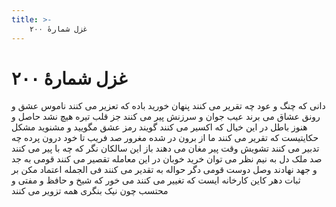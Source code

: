 ```yaml
---
title: >-
    غزل شمارهٔ ۲۰۰
---
```

# غزل شمارهٔ ۲۰۰

دانی که چنگ و عود چه تقریر می کنند
پنهان خورید باده که تعزیر می کنند
ناموس عشق و رونق عشاق می برند
عیب جوان و سرزنش پیر می کنند
جز قلب تیره هیچ نشد حاصل و هنوز
باطل در این خیال که اکسیر می کنند
گویند رمز عشق مگویید و مشنوید
مشکل حکایتیست که تقریر می کنند
ما از برون در شده مغرور صد فریب
تا خود درون پرده چه تدبیر می کنند
تشویش وقت پیر مغان می دهند باز
این سالکان نگر که چه با پیر می کنند
صد ملک دل به نیم نظر می توان خرید
خوبان در این معامله تقصیر می کنند
قومی به جد و جهد نهادند وصل دوست
قومی دگر حواله به تقدیر می کنند
فی الجمله اعتماد مکن بر ثبات دهر
کاین کارخانه ایست که تغییر می کنند
می خور که شیخ و حافظ و مفتی و محتسب
چون نیک بنگری همه تزویر می کنند
